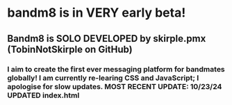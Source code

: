<h1>bandm8 is in VERY early beta!</h1>
<h2>Bandm8 is SOLO DEVELOPED by skirple.pmx (TobinNotSkirple on GitHub)</h2>
<h3>I aim to create the first ever messaging platform for bandmates globally!
I am currently re-learing CSS and JavaScript; I apologise for slow updates.
MOST RECENT UPDATE: 10/23/24 UPDATED index.html</h3>
